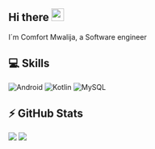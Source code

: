 
## Hi there <img src="https://media.giphy.com/media/hvRJCLFzcasrR4ia7z/giphy.gif" width="25px"></a>

I´m Comfort Mwalija, a Software engineer
## 💻 Skills

![Android](https://img.shields.io/badge/Android-05150C?style=flat-square&logo=android)
![Kotlin]( https://img.shields.io/badge/Kotlin-black?style=flat-square&logo=kotlin)
![MySQL](https://img.shields.io/badge/-MySQL-black?style=flat-square&logo=mysql)



## ⚡ GitHub Stats

<img src="https://github-readme-stats.vercel.app/api?username=calmwalija&show_icons=true&count_private=true&theme=dracula" />
<img src="https://github-readme-stats.vercel.app/api/top-langs/?username=calmwalija&layout=compact&count_private=true&theme=dracula" />


